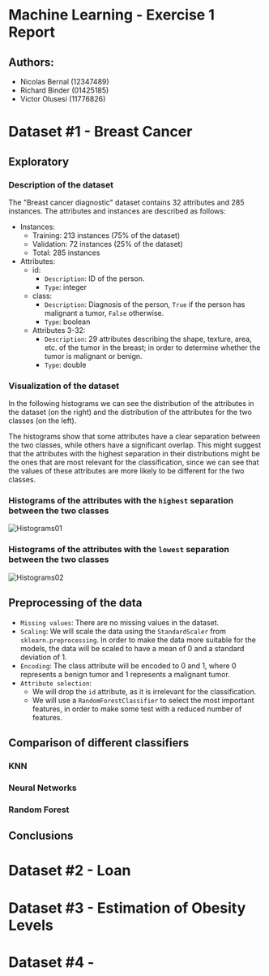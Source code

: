 # Machine Learning - Exercise 1 Report
## Authors:
- Nicolas Bernal (12347489)
- Richard Binder (01425185)
- Victor Olusesi (11776826)

# Dataset #1 - Breast Cancer
## Exploratory
### Description of the dataset
The "Breast cancer diagnostic" dataset contains 32 attributes and 285 instances. The attributes and instances are described as follows:

- Instances:
    - Training: 213 instances (75% of the dataset)
    - Validation: 72 instances (25% of the dataset)
    - Total: 285 instances
- Attributes:
    - id:
        - `Description`: ID of the person.
        - `Type`: integer
    - class:
        - `Description`: Diagnosis of the person, `True` if the person has malignant a tumor, `False` otherwise.
        - `Type`: boolean
    - Attributes 3-32:
        - `Description`: 29 attributes describing the shape, texture, area, etc. of the tumor in the breast; in order to determine whether the tumor is malignant or benign. 
        - `Type`: double

### Visualization of the dataset
In the following histograms we can see the distribution of the attributes in the dataset (on the right) and the distribution of the attributes for the two classes (on the left).

The histograms show that some attributes have a clear separation between the two classes, while others have a significant overlap. This might suggest that the attributes with the highest separation in their distributions might be the ones that are most relevant for the classification, since we can see that the values of these attributes are more likely to be different for the two classes.

### Histograms of the attributes with the `highest` separation between the two classes
![Histograms01](/Exercise1/BreastCancer/plots/interesting_attributes.png)

### Histograms of the attributes with the `lowest` separation between the two classes
![Histograms02](/Exercise1/BreastCancer/plots/non_so_interesting_attributes.png)

## Preprocessing of the data
- `Missing values`: There are no missing values in the dataset.
- `Scaling`: We will scale the data using the `StandardScaler` from `sklearn.preprocessing`. In order to make the data more suitable for the models, the data will be scaled to have a mean of 0 and a standard deviation of 1.
- `Encoding`: The class attribute will be encoded to 0 and 1, where 0 represents a benign tumor and 1 represents a malignant tumor.
- `Attribute selection`: 
    - We will drop the `id` attribute, as it is irrelevant for the classification.
    - We will use a `RandomForestClassifier` to select the most important features, in order to make some test with a reduced number of features.

## Comparison of different classifiers
### KNN
### Neural Networks
### Random Forest

## Conclusions

# Dataset #2 - Loan
# Dataset #3 - Estimation of Obesity Levels 
# Dataset #4 - 

